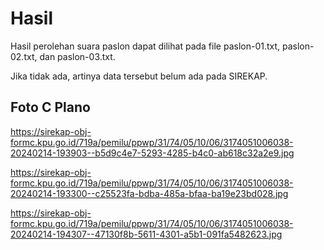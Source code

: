 # Hasil

Hasil perolehan suara paslon dapat dilihat pada file paslon-01.txt, paslon-02.txt, dan paslon-03.txt.

Jika tidak ada, artinya data tersebut belum ada pada SIREKAP.

## Foto C Plano

https://sirekap-obj-formc.kpu.go.id/719a/pemilu/ppwp/31/74/05/10/06/3174051006038-20240214-193903--b5d9c4e7-5293-4285-b4c0-ab618c32a2e9.jpg

https://sirekap-obj-formc.kpu.go.id/719a/pemilu/ppwp/31/74/05/10/06/3174051006038-20240214-193300--c25523fa-bdba-485a-bfaa-ba19e23bd028.jpg

https://sirekap-obj-formc.kpu.go.id/719a/pemilu/ppwp/31/74/05/10/06/3174051006038-20240214-194307--47130f8b-5611-4301-a5b1-091fa5482623.jpg
